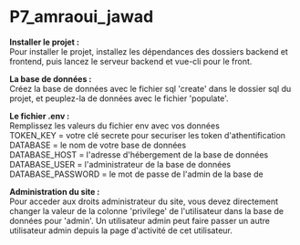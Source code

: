 # P7_amraoui_jawad

**Installer le projet :**  
Pour installer le projet, installez les dépendances des dossiers backend et frontend, puis lancez le serveur backend et vue-cli pour le front.

**La base de données :**  
Créez la base de données avec le fichier sql 'create' dans le dossier sql du projet, et peuplez-la de données avec le fichier 'populate'.

**Le fichier .env :**  
Remplissez les valeurs du fichier env avec vos données  
TOKEN_KEY = votre clé secrete pour securiser les token d'athentification  
DATABASE = le nom de votre base de données  
DATABASE_HOST = l'adresse d'hébergement de la base de données  
DATABASE_USER = l'administrateur de la base de données  
DATABASE_PASSWORD = le mot de passe de l'admin de la base de  

**Administration du site :**  
Pour acceder aux droits administrateur du site, vous devez directement changer la valeur de la colonne 'privilege' de l'utilisateur dans la base de données pour 'admin'.
Un utilisateur admin peut faire passer un autre utilisateur admin depuis la page d'activité de cet utilisateur.